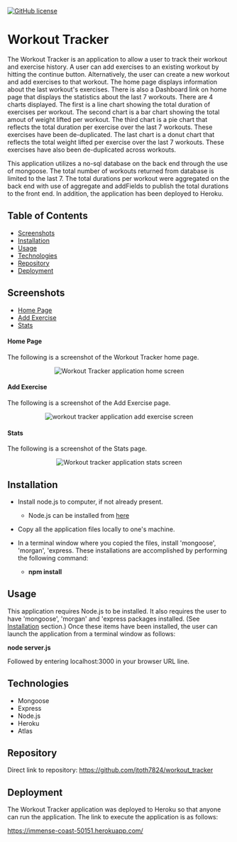 [![GitHub license](https://img.shields.io/github/license/Naereen/StrapDown.js.svg)](https://www.mit.edu/~amini/LICENSE.md)

# Workout Tracker

The Workout Tracker is an application to allow a user to track their workout and exercise history.  A user can add exercises to an existing workout by hitting the continue button.  Alternatively, the user can create a new workout and add exercises to that workout.  The home page displays information about the last workout's exercises.  There is also a Dashboard link on home page that displays the statistics about the last 7 workouts.    There are 4 charts displayed.   The first is a line chart showing the total duration of exercises per workout.  The second chart is a bar chart showing the total amout of weight lifted per workout.  The third chart is a pie chart that reflects the total duration per exercise over the last 7 workouts.  These exercises have been de-duplicated.   The last chart is a donut chart that reflects the total weight lifted per exercise over the last 7 workouts.  These exercises have also been de-duplicated across workouts.

This application utilizes a no-sql database on the back end through the use of mongoose.  The total number of workouts returned from database is limited to the last 7.  The total durations per workout were aggregated on the back end with use of aggregate and addFields to publish the total durations to the front end.  In addition, the application has been deployed to Heroku.

## Table of Contents
* [Screenshots](#Screenshots)
* [Installation](#Installation)
* [Usage](#Usage)
* [Technologies](#Technologies)
* [Repository](#Repository)
* [Deployment](#Deployment)

## Screenshots
* [Home Page](#Home-Page)
* [Add Exercise](#Add-Exercise)
* [Stats](#Stats)

#### Home Page
The following is a screenshot of the Workout Tracker home page.

<p align="center">
  <img src="./assets/images/WorkoutTrackerHomePage.png" alt="Workout Tracker application home screen">
</p>

#### Add Exercise
The following is a screenshot of the Add Exercise page.

<p align="center">
  <img src="./assets/images/AddExercise.png" alt="workout tracker application add exercise screen">
</p>

#### Stats
The following is a screenshot of the Stats page.

<p align="center">
  <img src="./assets/images/Stats.png" alt="Workout tracker application stats screen">
</p>

## Installation

* Install node.js to computer, if not already present.
    * Node.js can be installed from [here](https://nodejs.org/en/)
* Copy all the application files locally to one's machine.
* In a terminal window where you copied the files, install 'mongoose', 'morgan', 'express.    These installations are accomplished by performing the following command: 

    * **npm install**

## Usage

This application requires Node.js to be installed.  It also requires the user to have 'mongoose', 'morgan' and 'express packages installed.  (See [Installation](#installation) section.)  Once these items have been installed, the user can launch the application from a terminal window as follows:

**node server.js**

Followed by entering localhost:3000 in your browser URL line.


## Technologies

* Mongoose
* Express
* Node.js
* Heroku
* Atlas

## Repository

Direct link to repository:  https://github.com/jtoth7824/workout_tracker

## Deployment

The Workout Tracker application was deployed to Heroku so that anyone can run the application.   The link to execute the application is as follows:

https://immense-coast-50151.herokuapp.com/
